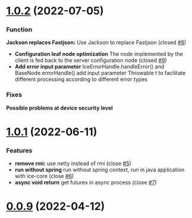 # [1.0.2](https://github.com/zjn-zjn/ice/compare/1.0.0...1.0.2) (2022-07-05)

### Function

**Jackson replaces Fastjson:** Use Jackson to replace Fastjson (closed [#8](https://github.com/zjn-zjn/ice/issues/8))
* **Configuration leaf node optimization** The node implemented by the client is fed back to the server configuration node (closed [#9](https://github.com/zjn-zjn/ice/issues/9))
* **Add error input parameter** IceErrorHandle.handleError() and BaseNode.errorHandle() add input parameter Throwable t to facilitate different processing according to different error types

### Fixes

**Possible problems at device security level**

# [1.0.1](https://github.com/zjn-zjn/ice/compare/0.0.9...1.0.1) (2022-06-11)

### Features

* **remove rmi:** use netty instead of rmi (close [#5](https://github.com/zjn-zjn/ice/issues/5))
* **run without spring** run without spring context, run in java application with ice-core (close [#6](https://github.com/zjn-zjn/ice/issues/6))
* **async void return** get futures in async process (close [#7](https://github.com/zjn-zjn/ice/issues/7))

# [0.0.9](https://github.com/zjn-zjn/ice/compare/0.0.8...0.0.9) (2022-04-12)